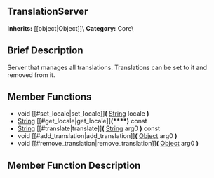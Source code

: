 ##  TranslationServer  
**Inherits:** [[object|Object]]\\
**Category:** Core\\
##  Brief Description  
Server that manages all translations. Translations can be set to it and removed from it.
##  Member Functions 
  * void [[#set_locale|set_locale]]**(** [String](class_string) locale **)**
  * [String](class_string) [[#get_locale|get_locale]]**(****)** const
  * [String](class_string) [[#translate|translate]]**(** [String](class_string) arg0 **)** const
  * void [[#add_translation|add_translation]]**(** [Object](class_object) arg0 **)**
  * void [[#remove_translation|remove_translation]]**(** [Object](class_object) arg0 **)**
##  Member Function Description  
